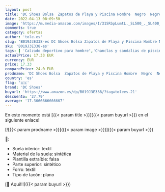 ```yaml
---
layout: post
title: 'DC Shoes Bolsa  Zapatos de Playa y Piscina Hombre  Negro  Negro/ 001 Black  001   39 EU'
date: 2022-04-13 08:09:50
image: 'https://m.media-amazon.com/images/I/31SRbpLumtL._SL500_._SL400_.jpg'
comments: true
category: ofertas
author: 'tole.es'
slug: 'B019J3E338-es DC Shoes Bolsa Zapatos de Playa y Piscina Hombre Negro...'
sku: 'B019J3E338-es'
tags: [ 'Calzado deportivo para hombre','Chanclas y sandalias de piscina para hombre','Zapatillas y calzado deportivo para hombre','Zapatos','Zapatos para hombre','Zapatos y complementos','dc shoes','es','zapatos', ]
actualPrice: 17.33 EUR
currency: EUR
price: 17.33
comparePrice: 24.0 EUR
prodname: 'DC Shoes Bolsa  Zapatos de Playa y Piscina Hombre  Negro  Negro/ 001 Black  001   39 EU'
country: 'es'
flag: '🇪🇸'
brand: 'DC Shoes'
buyurl: 'https://www.amazon.es/dp/B019J3E338/?tag=tolees-21'
descuento: '27.79'
average: '17.3666666666667'
---
```


En este momento está [{{< param title >}}]({{< param buyurl >}}) en el siguiente enlace!

[![{{< param prodname >}}]({{< param image >}})]({{< param buyurl >}})

🔎:

- Suela interior: textil
- Material de la suela: sintética
- Plantilla extraíble: falsa
- Parte superior: sintético
- Forro: textil
- Tipo de tacón: plano

[🛒 Aquí!!!]({{< param buyurl >}})
